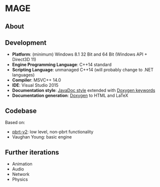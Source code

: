 # MAGE

## About


## Development
* **Platform**: (minimum) Windows 8.1 32 Bit and 64 Bit (Windows API + Direct3D 11)
* **Engine Programming Language**: C++14 standard
* **Scripting Language**: unmanaged C++14 (will probably change to .NET languages)
* **Compiler**: MSVC++ 14.0
* **IDE**: Visual Studio 2015
* **Documentation style**: [JavaDoc style](http://www.stack.nl/~dimitri/doxygen/manual/docblocks.html) extended with [Doxygen keywords](https://www.stack.nl/~dimitri/doxygen/manual/commands.html)
* **Documentation generation**: [Doxygen](http://www.stack.nl/~dimitri/doxygen/index.html) to HTML and LaTeX

## Codebase
Based on:
* [pbrt-v2](https://github.com/mmp/pbrt-v2): low level, non-pbrt functionality
* Vaughan Young: basic engine

## Further iterations
* Animation
* Audio
* Network
* Physics
